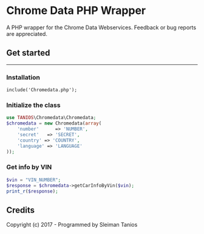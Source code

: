 # Chrome Data PHP Wrapper
A PHP wrapper for the Chrome Data Webservices. Feedback or bug reports are appreciated.

## Get started

---

### Installation

```
include('Chromedata.php');
```

### Initialize the class

```php
use TANIOS\Chromedata\Chromedata;
$chromedata = new Chromedata(array(
    'number'      => 'NUMBER',
    'secret'   => 'SECRET',
    'country' => 'COUNTRY',
    'language' => 'LANGUAGE'
));
```


### Get info by VIN

```php
$vin = "VIN_NUMBER";
$response = $chromedata->getCarInfoByVin($vin);
print_r($response);
```


## Credits

Copyright (c) 2017 - Programmed by Sleiman Tanios